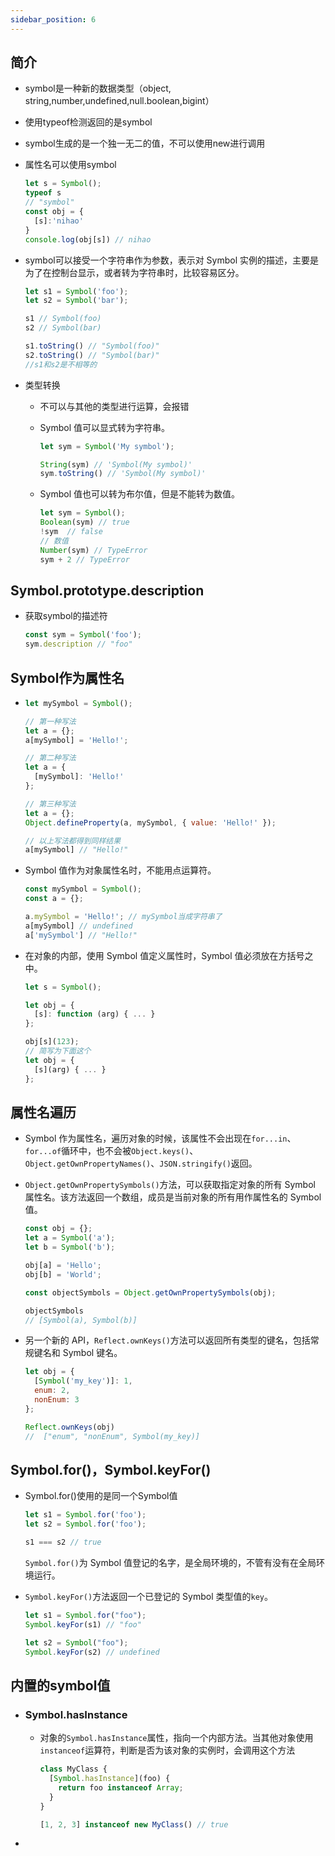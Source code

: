 ```yaml
---
sidebar_position: 6
---
```


## 简介

- symbol是一种新的数据类型（object, string,number,undefined,null.boolean,bigint）

- 使用typeof检测返回的是symbol

- symbol生成的是一个独一无二的值，不可以使用new进行调用

- 属性名可以使用symbol

  ```js
  let s = Symbol();
  typeof s
  // "symbol"
  const obj = {
  	[s]:'nihao'
  }
  console.log(obj[s]) // nihao
  ```

- symbol可以接受一个字符串作为参数，表示对 Symbol 实例的描述，主要是为了在控制台显示，或者转为字符串时，比较容易区分。

  ```js
  let s1 = Symbol('foo');
  let s2 = Symbol('bar');
  
  s1 // Symbol(foo)
  s2 // Symbol(bar)
  
  s1.toString() // "Symbol(foo)"
  s2.toString() // "Symbol(bar)"
  //s1和s2是不相等的
  ```

- 类型转换

  - 不可以与其他的类型进行运算，会报错

  - Symbol 值可以显式转为字符串。

    ```js
    let sym = Symbol('My symbol');
    
    String(sym) // 'Symbol(My symbol)'
    sym.toString() // 'Symbol(My symbol)'
    ```

  - Symbol 值也可以转为布尔值，但是不能转为数值。

    ```js
    let sym = Symbol();
    Boolean(sym) // true
    !sym  // false
    // 数值
    Number(sym) // TypeError
    sym + 2 // TypeError
    ```

## Symbol.prototype.description

- 获取symbol的描述符

  ```js
  const sym = Symbol('foo');
  sym.description // "foo"
  ```

## Symbol作为属性名

- ```js
  let mySymbol = Symbol();
  
  // 第一种写法
  let a = {};
  a[mySymbol] = 'Hello!';
  
  // 第二种写法
  let a = {
    [mySymbol]: 'Hello!'
  };
  
  // 第三种写法
  let a = {};
  Object.defineProperty(a, mySymbol, { value: 'Hello!' });
  
  // 以上写法都得到同样结果
  a[mySymbol] // "Hello!"
  ```

- Symbol 值作为对象属性名时，不能用点运算符。

  ```javascript
  const mySymbol = Symbol();
  const a = {};
  
  a.mySymbol = 'Hello!'; // mySymbol当成字符串了
  a[mySymbol] // undefined
  a['mySymbol'] // "Hello!"
  ```

- 在对象的内部，使用 Symbol 值定义属性时，Symbol 值必须放在方括号之中。

  ```javascript
  let s = Symbol();
  
  let obj = {
    [s]: function (arg) { ... }
  };
  
  obj[s](123);
  // 简写为下面这个
  let obj = {
    [s](arg) { ... }
  };
  ```

## 属性名遍历

- Symbol 作为属性名，遍历对象的时候，该属性不会出现在`for...in`、`for...of`循环中，也不会被`Object.keys()`、`Object.getOwnPropertyNames()`、`JSON.stringify()`返回。

- `Object.getOwnPropertySymbols()`方法，可以获取指定对象的所有 Symbol 属性名。该方法返回一个数组，成员是当前对象的所有用作属性名的 Symbol 值。

  ```js
  const obj = {};
  let a = Symbol('a');
  let b = Symbol('b');
  
  obj[a] = 'Hello';
  obj[b] = 'World';
  
  const objectSymbols = Object.getOwnPropertySymbols(obj);
  
  objectSymbols
  // [Symbol(a), Symbol(b)]
  ```

- 另一个新的 API，`Reflect.ownKeys()`方法可以返回所有类型的键名，包括常规键名和 Symbol 键名。

  ```js
  let obj = {
    [Symbol('my_key')]: 1,
    enum: 2,
    nonEnum: 3
  };
  
  Reflect.ownKeys(obj)
  //  ["enum", "nonEnum", Symbol(my_key)]
  ```

## Symbol.for()，Symbol.keyFor()

- Symbol.for()使用的是同一个Symbol值

  ```js
  let s1 = Symbol.for('foo');
  let s2 = Symbol.for('foo');
  
  s1 === s2 // true
  ```

  `Symbol.for()`为 Symbol 值登记的名字，是全局环境的，不管有没有在全局环境运行。

- `Symbol.keyFor()`方法返回一个已登记的 Symbol 类型值的`key`。

  ```js
  let s1 = Symbol.for("foo");
  Symbol.keyFor(s1) // "foo"
  
  let s2 = Symbol("foo");
  Symbol.keyFor(s2) // undefined
  ```

## 内置的symbol值

- ### Symbol.hasInstance

  - 对象的`Symbol.hasInstance`属性，指向一个内部方法。当其他对象使用`instanceof`运算符，判断是否为该对象的实例时，会调用这个方法

    ```js
    class MyClass {
      [Symbol.hasInstance](foo) {
        return foo instanceof Array;
      }
    }
    
    [1, 2, 3] instanceof new MyClass() // true
    ```

- 